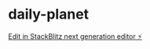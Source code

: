 # daily-planet

[Edit in StackBlitz next generation editor ⚡️](https://stackblitz.com/~/github.com/anck424/daily-planet)